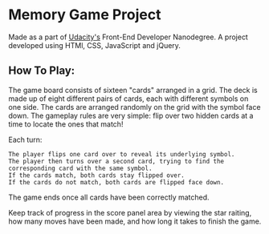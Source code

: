 # Memory Game Project

Made as a part of [Udacity's](www.udacity.com) Front-End Developer Nanodegree.
A project developed using HTMl, CSS, JavaScript and jQuery.

## How To Play:

The game board consists of sixteen "cards" arranged in a grid. The deck is made up of eight different pairs of cards, each with different symbols on one side. The cards are arranged randomly on the grid with the symbol face down. The gameplay rules are very simple: flip over two hidden cards at a time to locate the ones that match!

Each turn:

    The player flips one card over to reveal its underlying symbol.
    The player then turns over a second card, trying to find the corresponding card with the same symbol.
    If the cards match, both cards stay flipped over.
    If the cards do not match, both cards are flipped face down.

The game ends once all cards have been correctly matched.

Keep track of progress in the score panel area by viewing the star raiting, how many moves have been made, and how long it takes to finish the game.


